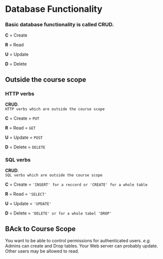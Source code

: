 # Database Functionality
### Basic database functionality is called **CRUD**.  
**C** = Create 

**R** = Read 

**U** = Update 

**D** = Delete 

## Outside the course scope
### HTTP verbs

**CRUD**.  
`HTTP verbs which are outside the course scope`

**C** = Create = `PUT`

**R** = Read = `GET`

**U** = Update = `POST`

**D** = Delete = `DELETE`

### SQL verbs

**CRUD**.  
`SQL verbs which are outside the course scope`

**C** = Create = `'INSERT' for a reccord or 'CREATE' for a whole table`

**R** = Read = `'SELECT'`

**U** = Update = `'UPDATE'`

**D** = Delete = `'DELETE' or for a whole tabel 'DROP'`

## BAck to Course Scope

You want to be able to control permissions for authenticated users. *e.g.* Admins can create and Drop tables. Your Web server can probably update. Other users may be allowed to read.
